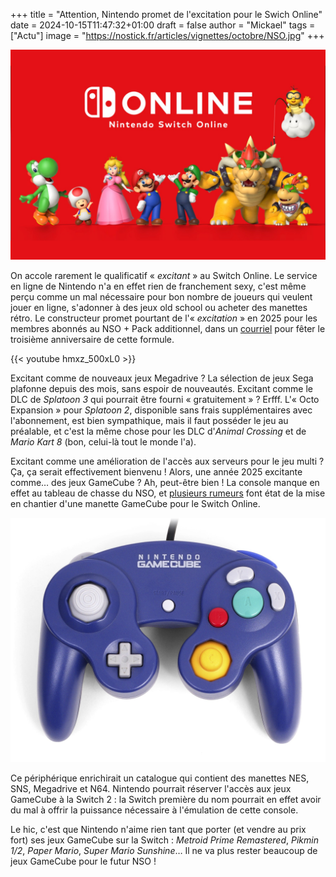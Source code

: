 +++
title = "Attention, Nintendo promet de l'excitation pour le Swich Online"
date = 2024-10-15T11:47:32+01:00
draft = false
author = "Mickael"
tags = ["Actu"]
image = "https://nostick.fr/articles/vignettes/octobre/NSO.jpg"
+++

![NSO](NSO.jpg "C'est la fête. Woohoo. Trop bien.")

On accole rarement le qualificatif « *excitant* » au Switch Online. Le service en ligne de Nintendo n'a en effet rien de franchement sexy, c'est même perçu comme un mal nécessaire pour bon nombre de joueurs qui veulent jouer en ligne, s'adonner à des jeux old school ou acheter des manettes rétro. Le constructeur promet pourtant de l'« *excitation* » en 2025 pour les membres abonnés au NSO + Pack additionnel, dans un [courriel](https://www.gonintendo.com/contents/41530-nintendo-recognizes-3-years-of-switch-online-expansion-pack-says-stay-tuned-for) pour fêter le troisième anniversaire de cette formule.

{{< youtube hmxz_500xL0 >}} 

Excitant comme de nouveaux jeux Megadrive ? La sélection de jeux Sega plafonne depuis des mois, sans espoir de nouveautés. Excitant comme le DLC de *Splatoon 3* qui pourrait être fourni « gratuitement » ? Erfff. L'« Octo Expansion » pour *Splatoon 2*, disponible sans frais supplémentaires avec l'abonnement, est bien sympathique, mais il faut posséder le jeu au préalable, et c'est la même chose pour les DLC d'*Animal Crossing* et de *Mario Kart 8* (bon, celui-là tout le monde l'a).

Excitant comme une amélioration de l'accès aux serveurs pour le jeu multi ? Ça, ça serait effectivement bienvenu ! Alors, une année 2025 excitante comme… des jeux GameCube ? Ah, peut-être bien ! La console manque en effet au tableau de chasse du NSO, et [plusieurs rumeurs](https://www.nintendolife.com/news/2024/10/rumour-nintendo-might-be-gearing-up-for-a-gamecube-controller-comeback) font état de la mise en chantier d'une manette GameCube pour le Switch Online.

![GameCube manette](GameCube_controller.jpg "")

Ce périphérique enrichirait un catalogue qui contient des manettes NES, SNS, Megadrive et N64. Nintendo pourrait réserver l'accès aux jeux GameCube à la Switch 2 : la Switch première du nom pourrait en effet avoir du mal à offrir la puissance nécessaire à l'émulation de cette console.

Le hic, c'est que Nintendo n'aime rien tant que porter (et vendre au prix fort) ses jeux GameCube sur la Switch : *Metroid Prime Remastered*, *Pikmin 1/2*, *Paper Mario*, *Super Mario Sunshine*… Il ne va plus rester beaucoup de jeux GameCube pour le futur NSO ! 